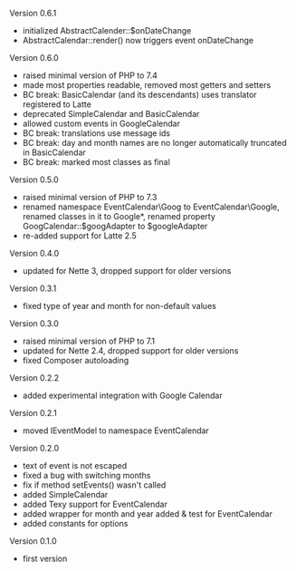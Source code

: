 Version 0.6.1
- initialized AbstractCalender::$onDateChange
- AbstractCalendar::render() now triggers event onDateChange

Version 0.6.0
- raised minimal version of PHP to 7.4
- made most properties readable, removed most getters and setters
- BC break: BasicCalendar (and its descendants) uses translator registered to Latte
- deprecated SimpleCalendar and BasicCalendar
- allowed custom events in GoogleCalendar
- BC break: translations use message ids
- BC break: day and month names are no longer automatically truncated in BasicCalendar
- BC break: marked most classes as final

Version 0.5.0
- raised minimal version of PHP to 7.3
- renamed namespace EventCalendar\Goog to EventCalendar\Google, renamed classes in it to Google*, renamed property GoogCalendar::$googAdapter to $googleAdapter
- re-added support for Latte 2.5

Version 0.4.0
- updated for Nette 3, dropped support for older versions

Version 0.3.1
- fixed type of year and month for non-default values

Version 0.3.0
- raised minimal version of PHP to 7.1
- updated for Nette 2.4, dropped support for older versions
- fixed Composer autoloading

Version 0.2.2
- added experimental integration with Google Calendar

Version 0.2.1
- moved IEventModel to namespace EventCalendar

Version 0.2.0
- text of event is not escaped
- fixed a bug with switching months
- fix if method setEvents() wasn't called
- added SimpleCalendar
- added Texy support for EventCalendar
- added wrapper for month and year added & test for EventCalendar
- added constants for options

Version 0.1.0
- first version
